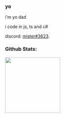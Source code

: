 ### yo

i'm yo dad

i code in js, ts and c#

discord: [mister#3623](https://discord.com/users/640260241115709462).

### Github Stats:

<img height="180em" src="https://github-readme-stats.vercel.app/api?username=mister-coded&show_icons=true&theme=tokyonight&&hide_border=true&&count_private=true&include_all_commits=true" />
